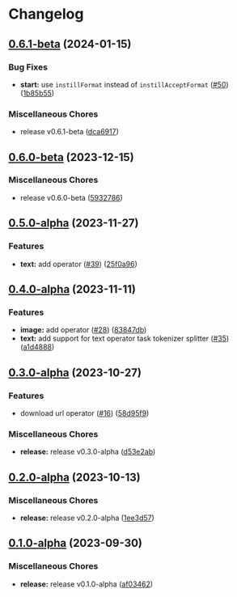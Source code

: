 # Changelog

## [0.6.1-beta](https://github.com/instill-ai/operator/compare/v0.6.0-beta...v0.6.1-beta) (2024-01-15)


### Bug Fixes

* **start:** use `instillFormat` instead of `instillAcceptFormat` ([#50](https://github.com/instill-ai/operator/issues/50)) ([1b85b55](https://github.com/instill-ai/operator/commit/1b85b551fed55d71a86ae9f5e8445d7ed8b15a62))


### Miscellaneous Chores

* release v0.6.1-beta ([dca6917](https://github.com/instill-ai/operator/commit/dca69171d1330dd20a0165bb63cf9fb7cc482c7d))

## [0.6.0-beta](https://github.com/instill-ai/operator/compare/v0.5.0-alpha...v0.6.0-beta) (2023-12-15)


### Miscellaneous Chores

* release v0.6.0-beta ([5932786](https://github.com/instill-ai/operator/commit/593278644d345df1ce423691df419ca950c15fd3))

## [0.5.0-alpha](https://github.com/instill-ai/operator/compare/v0.4.0-alpha...v0.5.0-alpha) (2023-11-27)


### Features

* **text:** add operator ([#39](https://github.com/instill-ai/operator/issues/39)) ([25f0a96](https://github.com/instill-ai/operator/commit/25f0a96067829d447dbfc2c9cb30af42cf6fd747))

## [0.4.0-alpha](https://github.com/instill-ai/operator/compare/v0.3.0-alpha...v0.4.0-alpha) (2023-11-11)


### Features

* **image:** add operator ([#28](https://github.com/instill-ai/operator/issues/28)) ([83847db](https://github.com/instill-ai/operator/commit/83847dbaf039416821219f8918fb63f244057c5b))
* **text:** add support for text operator task tokenizer splitter ([#35](https://github.com/instill-ai/operator/issues/35)) ([a1d4888](https://github.com/instill-ai/operator/commit/a1d48882c891b9ea4caa3d6d70bb5e866d0bade9))

## [0.3.0-alpha](https://github.com/instill-ai/operator/compare/v0.2.0-alpha...v0.3.0-alpha) (2023-10-27)


### Features

* download url operator ([#16](https://github.com/instill-ai/operator/issues/16)) ([58d95f9](https://github.com/instill-ai/operator/commit/58d95f92b874f5bbc25a3b41139011f491071c5b))


### Miscellaneous Chores

* **release:** release v0.3.0-alpha ([d53e2ab](https://github.com/instill-ai/operator/commit/d53e2ab25fa197c9bb8efa13e3a2397d49a85db7))

## [0.2.0-alpha](https://github.com/instill-ai/operator/compare/v0.1.0-alpha...v0.2.0-alpha) (2023-10-13)


### Miscellaneous Chores

* **release:** release v0.2.0-alpha ([1ee3d57](https://github.com/instill-ai/operator/commit/1ee3d5771ce3308f710cb07803eab885f2fad1bd))

## [0.1.0-alpha](https://github.com/instill-ai/operator/compare/v0.3.0-alpha...v0.1.0-alpha) (2023-09-30)


### Miscellaneous Chores

* **release:** release v0.1.0-alpha ([af03462](https://github.com/instill-ai/operator/commit/af034628dc8372658c24915190fc9a0454bca3c6))
